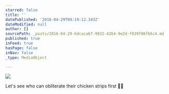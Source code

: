 ```yaml
---
starred: false
title: ''
datePublished: '2016-04-29T09:19:12.343Z'
dateModified: null
author: []
sourcePath: _posts/2016-04-29-6dcaca67-9932-4264-9e2d-f039f86fb6c4.md
published: true
inFeed: true
hasPage: false
inNav: false
_type: MediaObject

---
```

![](https://the-grid-user-content.s3-us-west-2.amazonaws.com/833b30bd-c41a-4470-8738-1ef847f60d17.jpg)

Let's see who can obliterate their chicken strips first 💪🏻